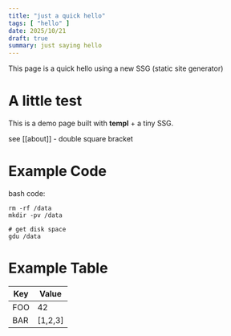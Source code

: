 ```yaml
---
title: "just a quick hello"
tags: [ "hello" ]
date: 2025/10/21
draft: true
summary: just saying hello
---
```


This page is a quick hello using a new SSG (static site generator)

# A little test

This is a demo page built with **templ** + a tiny SSG.

see [[about]] - double square bracket


# Example Code

bash code:

    rm -rf /data
    mkdir -pv /data

    # get disk space
    gdu /data


# Example Table

| Key | Value |
| --- | ---   |
| FOO | 42    |
| BAR | [1,2,3]    |
